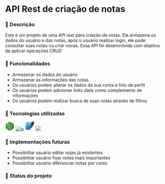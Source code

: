 <h1>API Rest de criação de notas</h1>
<h3>&#128214 Descrição</h3>
<p>Este é um projeto de uma API rest para criação de notas. Ela armazena os dados do usuário e das notas, após o usuário realizar login, ele
pode consultar suas notas ou criar novas. Essa API foi desenvolvida com objetivo de aplicar operações CRUD</p>
<h3>&#128296 Funcionalidades</h3>
<ul>
  <li>Armazenar os dados do usuário</li>
  <li>Armazenar as informações das notas</li>
  <li>Os usuários podem alterar os dados da sua conta e foto de perfil</li>
  <li>Os usuários podem adicionar links úteis como complemento de informações</li>
  <li>Os usuários podem realizar busca de suas notas através de filtros</li>
</ul>
<h3>&#128225 Tecnologias utilizadas</h3>
<div display="flex">
<img width="30px"src="https://raw.githubusercontent.com/devicons/devicon/master/icons/nodejs/nodejs-original.svg" alt="node"/>
<img width="30px" src="https://camo.githubusercontent.com/442c452cb73752bb1914ce03fce2017056d651a2099696b8594ddf5ccc74825e/68747470733a2f2f63646e2e6a7364656c6976722e6e65742f67682f64657669636f6e732f64657669636f6e2f69636f6e732f6a6176617363726970742f6a6176617363726970742d6f726967696e616c2e737667" alt="js"/>  
<img width="30px" src="https://raw.githubusercontent.com/devicons/devicon/55609aa5bd817ff167afce0d965585c92040787a/icons/sqlite/sqlite-original.svg" alt="sqlite"/>
<img width="70px" src="https://camo.githubusercontent.com/314a9ed1c891af01343a436cc34035ffb82b888257eb2b45437f5938e3d582b6/68747470733a2f2f696d672e736869656c64732e696f2f62616467652f2d457870726573732d3035313232413f7374796c653d666c6174266c6f676f3d65787072657373" />
</div>
<h3>&#128302 Implementações futuras</h3>
<ul>
  <li>Possibilitar usuário editar nojas já existentes</li>
  <li>Possibilitar usuário fixar notas mais importantes</li>
  <li>Possibilitar usuário diferenciar notas por cores</li>
</ul>
<h3>&#128270 Status do projeto</h3>
<img src="https://camo.githubusercontent.com/699a3b795a510e84dfbf4e752a6ad2025d1e17c4bd46c2e0ddc53bb006c4bf4a/68747470733a2f2f696d672e736869656c64732e696f2f62616467652f5374617475732d456d253230446573656e766f6c76696d656e746f2d677265656e" alt=""/>
